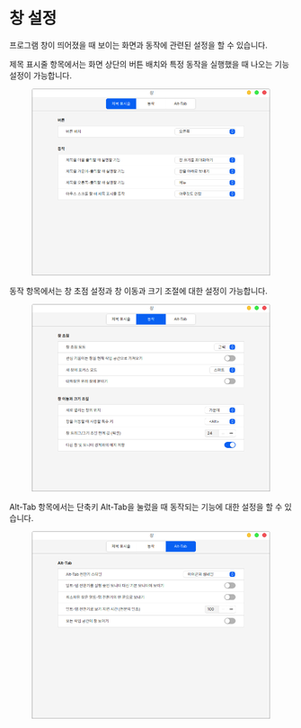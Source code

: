 # 창 설정

프로그램 창이 띄어졌을 때 보이는 화면과 동작에 관련된 설정을 할 수 있습니다.&#x20;

제목 표시줄 항목에서는 화면 상단의 버튼 배치와 특정 동작을 실행했을 때 나오는 기능 설정이 가능합니다.

<figure><img src="../../.gitbook/assets/스크린샷, 2022-11-01 15-20-33.png" alt=""><figcaption></figcaption></figure>

동작 항목에서는 창 초점 설정과 창 이동과 크기 조절에 대한 설정이 가능합니다.

<figure><img src="../../.gitbook/assets/스크린샷, 2022-11-01 15-20-52.png" alt=""><figcaption></figcaption></figure>

Alt-Tab 항목에서는 단축키 Alt-Tab을 눌렀을 때 동작되는 기능에 대한 설정을 할 수 있습니다.

<figure><img src="../../.gitbook/assets/스크린샷, 2022-11-01 15-20-55.png" alt=""><figcaption></figcaption></figure>
